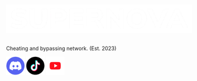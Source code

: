 <div align="center">
  <img width="700" src="https://github.com/SuperNova-Network/.github/blob/main/profile/SuperNova-With-Padding1.png?raw=true">
</div>
<br>
<p>Cheating and bypassing network. (Est. 2023)</p>

<div style="margin: 10;">
  <a href="https://discord.com/invite/cjQy7MDVyb"><img height="50" src="https://github.com/SuperNova-Network/.github/blob/main/profile/DiscordCircle.png?raw=true"></a> <a href="https://www.tiktok.com/@supernova_network?is_from_webapp=1&sender_device=pc"><img height="50" src="https://github.com/SuperNova-Network/.github/blob/main/profile/TiktokCircle.png?raw=true"></a> <a href="https://www.youtube.com/@ItsAlphax"><img height="50" src="https://github.com/SuperNova-Network/.github/blob/main/profile/YoutubCircle.png?raw=true"></a>
</div>
